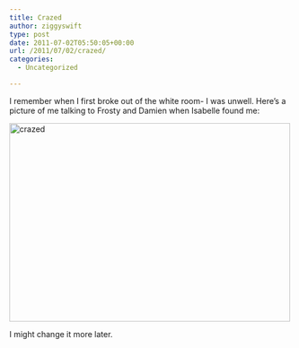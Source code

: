 ```yaml
---
title: Crazed
author: ziggyswift
type: post
date: 2011-07-02T05:50:05+00:00
url: /2011/07/02/crazed/
categories:
  - Uncategorized

---
```

I remember when I first broke out of the white room- I was unwell. Here&#8217;s a picture of me talking to Frosty and Damien when Isabelle found me:
  
[<img src="http://farm6.static.flickr.com/5191/5892653151_81db7b333a.jpg" width="500" height="354" alt="crazed" />][1]

I might change it more later.

 [1]: http://www.flickr.com/photos/7626534@N03/5892653151/ "crazed by morgajel, on Flickr"